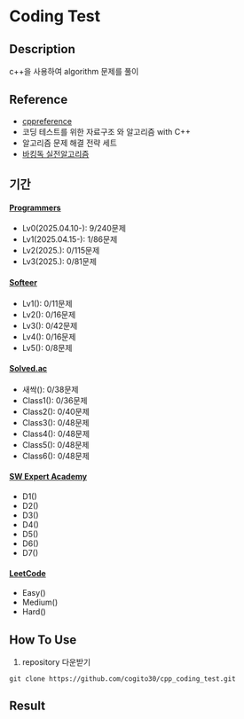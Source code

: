 # Coding Test

## Description
c++을 사용하여 algorithm 문제를 풀이

## Reference
- [cppreference](https://en.cppreference.com/w/)
- 코딩 테스트를 위한 자료구조 와 알고리즘 with C++
- 알고리즘 문제 해결 전략 세트
- [바킹독 실전알고리즘](https://blog.encrypted.gg/category/%EA%B0%95%EC%A2%8C/%EC%8B%A4%EC%A0%84%20%EC%95%8C%EA%B3%A0%EB%A6%AC%EC%A6%98)

## 기간
#### [Programmers](https://school.programmers.co.kr/learn/challenges?order=recent)
- Lv0(2025.04.10-): 9/240문제
- Lv1(2025.04.15-): 1/86문제
- Lv2(2025.): 0/115문제
- Lv3(2025.): 0/81문제

#### [Softeer](https://softeer.ai/practice)
- Lv1(): 0/11문제
- Lv2(): 0/16문제
- Lv3(): 0/42문제
- Lv4(): 0/16문제
- Lv5(): 0/8문제

#### [Solved.ac](https://solved.ac/class)
- 새싹(): 0/38문제
- Class1(): 0/36문제
- Class2(): 0/40문제
- Class3(): 0/48문제
- Class4(): 0/48문제
- Class5(): 0/48문제
- Class6(): 0/48문제

#### [SW Expert Academy](https://swexpertacademy.com/main/main.do)
- D1()
- D2()
- D3()
- D4()
- D5()
- D6()
- D7()

#### [LeetCode](https://leetcode.com/problemset/)
- Easy()
- Medium()
- Hard()

## How To Use
1) repository 다운받기
```
git clone https://github.com/cogito30/cpp_coding_test.git
```

## Result
